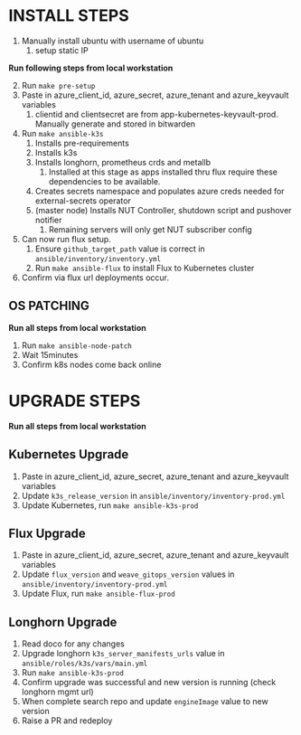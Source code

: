 # INSTALL STEPS

1. Manually install ubuntu with username of ubuntu
    1. setup static IP

**Run following steps from local workstation**

2. Run `make pre-setup`
3. Paste in azure_client_id, azure_secret, azure_tenant and azure_keyvault variables
    1. clientid and clientsecret are from app-kubernetes-keyvault-prod. Manually generate and stored in bitwarden
4. Run `make ansible-k3s`
    1. Installs pre-requirements
    2. Installs k3s
    3. Installs longhorn, prometheus crds and metallb
        1. Installed at this stage as apps installed thru flux require these dependencies to be available.
    4. Creates secrets namespace and populates azure creds needed for external-secrets operator
    5. (master node) Installs NUT Controller, shutdown script and pushover notifier
        1. Remaining servers will only get NUT subscriber config
5. Can now run flux setup.
    1. Ensure `github_target_path` value is correct in `ansible/inventory/inventory.yml`
    2. Run `make ansible-flux` to install Flux to Kubernetes cluster
6. Confirm via flux url deployments occur.

## OS PATCHING
**Run all steps from local workstation**

1. Run `make ansible-node-patch`
2. Wait 15minutes
3. Confirm k8s nodes come back online

# UPGRADE STEPS
**Run all steps from local workstation**

## Kubernetes Upgrade
1. Paste in azure_client_id, azure_secret, azure_tenant and azure_keyvault variables
2. Update `k3s_release_version` in `ansible/inventory/inventory-prod.yml`
3. Update Kubernetes, run `make ansible-k3s-prod`

## Flux Upgrade
1. Paste in azure_client_id, azure_secret, azure_tenant and azure_keyvault variables
2. Update `flux_version` and `weave_gitops_version` values in `ansible/inventory/inventory-prod.yml`
3. Update Flux, run `make ansible-flux-prod`

## Longhorn Upgrade
1. Read doco for any changes
2. Upgrade longhorn `k3s_server_manifests_urls` value in `ansible/roles/k3s/vars/main.yml`
3. Run `make ansible-k3s-prod`
4. Confirm upgrade was successful and new version is running (check longhorn mgmt url)
5. When complete search repo and update `engineImage` value to new version
6. Raise a PR and redeploy
